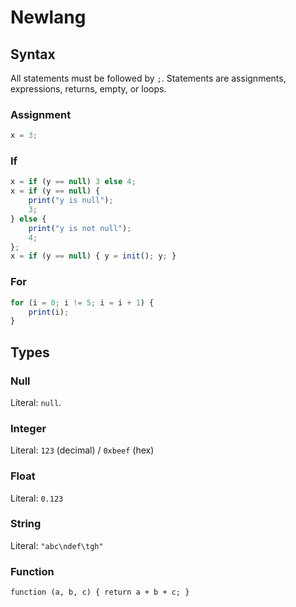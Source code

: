 # Newlang

## Syntax

All statements must be followed by `;`.
Statements are assignments, expressions, returns, empty, or loops.

### Assignment

```js
x = 3;
```

### If

```js
x = if (y == null) 3 else 4;
x = if (y == null) {
    print("y is null");
    3;
} else {
    print("y is not null");
    4;
};
x = if (y == null) { y = init(); y; }
```

### For

```js
for (i = 0; i != 5; i = i + 1) {
    print(i);
}
```

## Types

### Null

Literal: `null`.

### Integer

Literal: `123` (decimal) / `0xbeef` (hex)

### Float

Literal: `0.123`

### String

Literal: `"abc\ndef\tgh"`

### Function

```text
function (a, b, c) { return a + b + c; }
```
